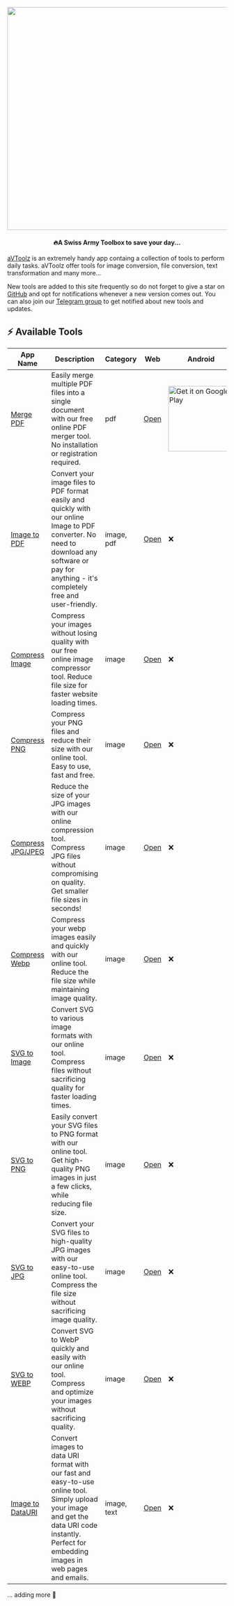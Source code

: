 <p align="center">
  <img  src="https://avtoolz.com/avtoolz-banner-dark-shadow.webp" width="512px"  />
</p>
<h4 align="center" style='textAlign: "center", marginTop: "-1vh"'>
  🔥A Swiss Army Toolbox to save your day...
</h4>

[aVToolz](https://avtoolz.com/) is an extremely handy app containg a collection of tools to perform daily tasks. aVToolz offer tools for image conversion, file conversion, text transformation and many more...

New tools are added to this site frequently so do not forget to give a star on [GitHub](https://github.com/a0v0/avtoolz) and opt for notifications whenever a new version comes out. You can also join our [Telegram group](https://t.me/avtoolz) to get notified about new tools and updates.

## ⚡️ Available Tools

| App Name                                                            | Description                                                                                                                                                                                      | Category    | Web                                                     | Android                                                                                                                                                                                                                                                                                                   |
| ------------------------------------------------------------------- | ------------------------------------------------------------------------------------------------------------------------------------------------------------------------------------------------ | ----------- | ------------------------------------------------------- | --------------------------------------------------------------------------------------------------------------------------------------------------------------------------------------------------------------------------------------------------------------------------------------------------------- |
| [Merge PDF](https://avtoolz.com/pdf-tools/merge-pdf)                | Easily merge multiple PDF files into a single document with our free online PDF merger tool. No installation or registration required.                                                           | pdf         | [Open](https://avtoolz.com/pdf-tools/merge-pdf)         | <a href="https://play.google.com/store/apps/details?id=com.avtoolz.mergepdf&pcampaignid=pcampaignidMKT-Other-global-all-co-prtnr-py-PartBadge-Mar2515-1"><img alt="Get it on Google Play" width="150" src="https://play.google.com/intl/en_us/badges/static/images/badges/en_badge_web_generic.png"/></a> |
| [Image to PDF](https://avtoolz.com/pdf-tools/img-to-pdf)            | Convert your image files to PDF format easily and quickly with our online Image to PDF converter. No need to download any software or pay for anything - it's completely free and user-friendly. | image, pdf  | [Open](https://avtoolz.com/pdf-tools/img-to-pdf)        | ❌                                                                                                                                                                                                                                                                                                        |
| [Compress Image](https://avtoolz.com/image-tools/compress-image)    | Compress your images without losing quality with our free online image compressor tool. Reduce file size for faster website loading times.                                                       | image       | [Open](https://avtoolz.com/image-tools/compress-image)  | ❌                                                                                                                                                                                                                                                                                                        |
| [Compress PNG](https://avtoolz.com/image-tools/compress-png)        | Compress your PNG files and reduce their size with our online tool. Easy to use, fast and free.                                                                                                  | image       | [Open](https://avtoolz.com/image-tools/compress-png)    | ❌                                                                                                                                                                                                                                                                                                        |
| [Compress JPG/JPEG](https://avtoolz.com/image-tools/compress-jpg)   | Reduce the size of your JPG images with our online compression tool. Compress JPG files without compromising on quality. Get smaller file sizes in seconds!                                      | image       | [Open](https://avtoolz.com/image-tools/compress-jpg)    | ❌                                                                                                                                                                                                                                                                                                        |
| [Compress Webp](https://avtoolz.com/image-tools/compress-webp)      | Compress your webp images easily and quickly with our online tool. Reduce the file size while maintaining image quality.                                                                         | image       | [Open](https://avtoolz.com/image-tools/compress-webp)   | ❌                                                                                                                                                                                                                                                                                                        |
| [SVG to Image](https://avtoolz.com/image-tools/svg-to-img)          | Convert SVG to various image formats with our online tool. Compress files without sacrificing quality for faster loading times.                                                                  | image       | [Open](https://avtoolz.com/image-tools/svg-to-img)      | ❌                                                                                                                                                                                                                                                                                                        |
| [SVG to PNG](https://avtoolz.com/image-tools/svg-to-png)            | Easily convert your SVG files to PNG format with our online tool. Get high-quality PNG images in just a few clicks, while reducing file size.                                                    | image       | [Open](https://avtoolz.com/image-tools/svg-to-png)      | ❌                                                                                                                                                                                                                                                                                                        |
| [SVG to JPG](https://avtoolz.com/image-tools/svg-to-jpg)            | Convert your SVG files to high-quality JPG images with our easy-to-use online tool. Compress the file size without sacrificing image quality.                                                    | image       | [Open](https://avtoolz.com/image-tools/svg-to-jpg)      | ❌                                                                                                                                                                                                                                                                                                        |
| [SVG to WEBP](https://avtoolz.com/image-tools/svg-to-webp)          | Convert SVG to WebP quickly and easily with our online tool. Compress and optimize your images without sacrificing quality.                                                                      | image       | [Open](https://avtoolz.com/image-tools/svg-to-webp)     | ❌                                                                                                                                                                                                                                                                                                        |
| [Image to DataURI](https://avtoolz.com/image-tools/img-to-data-uri) | Convert images to data URI format with our fast and easy-to-use online tool. Simply upload your image and get the data URI code instantly. Perfect for embedding images in web pages and emails. | image, text | [Open](https://avtoolz.com/image-tools/img-to-data-uri) | ❌                                                                                                                                                                                                                                                                                                        |

... adding more 🫡
